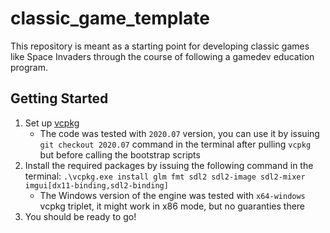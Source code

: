 # classic_game_template
This repository is meant as a starting point for developing classic games like Space Invaders through the course of following a gamedev education program.

## Getting Started

1. Set up [vcpkg](https://github.com/Microsoft/vcpkg)
    * The code was tested with ```2020.07``` version, you can use it by issuing ```git checkout 2020.07``` command in the terminal after pulling ```vcpkg``` but before calling the bootstrap scripts
2. Install the required packages by issuing the following command in the terminal: ```.\vcpkg.exe install glm fmt sdl2 sdl2-image sdl2-mixer imgui[dx11-binding,sdl2-binding]```
    * The Windows version of the engine was tested with ```x64-windows``` vcpkg triplet, it might work in x86 mode, but no guaranties there
3. You should be ready to go!
